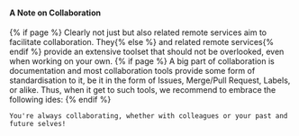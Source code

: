 #### A Note on Collaboration

{% if page %}
Clearly not just <i class="fab fa-git"></i> but also related remote services aim to facilitate collaboration.
They{% else %}<i class="fab fa-git"></i> and related remote services{% endif %} provide an extensive toolset that should not be overlooked, even when working on your own.
{% if page %}
A big part of collaboration is documentation and most collaboration tools provide some form of standardisation to it, be it in the form of Issues, Merge/Pull Request, Labels, or alike.
Thus, when it get to such tools, we recommend to embrace the following ides:
{% endif %}
```{epigraph}
You're always collaborating, whether with colleagues or your past and future selves!
```
